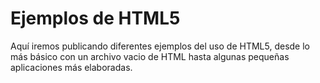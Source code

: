 Ejemplos de HTML5
==============

Aquí iremos publicando diferentes ejemplos del uso de HTML5, desde lo más básico con un archivo vacio de HTML hasta algunas pequeñas aplicaciones más elaboradas.